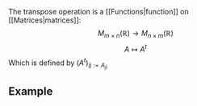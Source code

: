 The transpose operation is a [[Functions|function]] on [[Matrices|matrices]]:
$$
M_{m\times n}(\mathbb{R})\to M_{n\times m}(\mathbb{R})
$$
$$
 A\mapsto A^t
$$
Which is defined by $(A^t)_{ij:=A_{ji}}$
## Example
